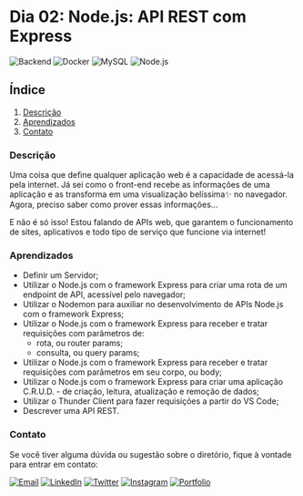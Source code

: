 # Dia 02: Node.js: API REST com Express
![Backend](https://img.shields.io/badge/Backend-333333?style=for-the-badge)
![Docker](https://img.shields.io/badge/Docker-2496ED?style=for-the-badge&logo=docker&logoColor=white)
![MySQL](https://img.shields.io/badge/MySQL-4479A1?style=for-the-badge&logo=mysql&logoColor=white)
![Node.js](https://img.shields.io/badge/Node.js-43853D?style=for-the-badge&logo=node.js&logoColor=white)

## Índice

1. [Descrição](#descrição)
2. [Aprendizados](#aprendizados)
3. [Contato](#contato)

### Descrição

Uma coisa que define qualquer aplicação web é a capacidade de acessá-la pela internet. Já sei como o front-end recebe as informações de uma aplicação e as transforma em uma visualização belíssima✨ no navegador. Agora, preciso saber como prover essas informações…

E não é só isso! Estou falando de APIs web, que garantem o funcionamento de sites, aplicativos e todo tipo de serviço que funcione via internet!

### Aprendizados

- Definir um Servidor;
- Utilizar o Node.js com o framework Express para criar uma rota de um endpoint de API, acessível pelo navegador;
- Utilizar o Nodemon para auxiliar no desenvolvimento de APIs Node.js com o framework Express;
- Utilizar o Node.js com o framework Express para receber e tratar requisições com parâmetros de:
  - rota, ou router params;
  - consulta, ou query params;
- Utilizar o Node.js com o framework Express para receber e tratar requisições com parâmetros em seu corpo, ou body;
- Utilizar o Node.js com o framework Express para criar uma aplicação C.R.U.D. - de criação, leitura, atualização e remoção de dados;
- Utilizar o Thunder Client para fazer requisições a partir do VS Code;
- Descrever uma API REST.

### Contato

Se você tiver alguma dúvida ou sugestão sobre o diretório, fique à vontade para entrar em contato:

[![Email](https://img.shields.io/badge/Email-D14836?style=for-the-badge&logo=gmail&logoColor=white)](mailto:righigordev@gmail.com)
[![LinkedIn](https://img.shields.io/badge/LinkedIn-0077B5?style=for-the-badge&logo=linkedin&logoColor=white)](https://www.linkedin.com/in/igor-righi/) [![Twitter](https://img.shields.io/badge/Twitter-1DA1F2?style=for-the-badge&logo=twitter&logoColor=white)](https://twitter.com/righigor) [![Instagram](https://img.shields.io/badge/Instagram-E4405F?style=for-the-badge&logo=instagram&logoColor=white)](https://www.instagram.com/righigor/) [![Portfolio](https://img.shields.io/badge/Portfolio-9cf?style=for-the-badge&logo=appveyor&logoColor=white)](https://righigordev.netlify.app/)